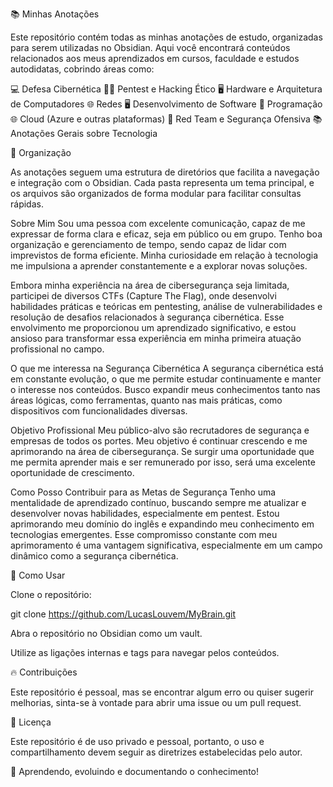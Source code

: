 📚 Minhas Anotações

Este repositório contém todas as minhas anotações de estudo, organizadas para serem utilizadas no Obsidian. Aqui você encontrará conteúdos relacionados aos meus aprendizados em cursos, faculdade e estudos autodidatas, cobrindo áreas como:

💻 Defesa Cibernética
🏴‍☠️ Pentest e Hacking Ético
🖥️ Hardware e Arquitetura de Computadores
🌐 Redes
🖥️ Desenvolvimento de Software
📜 Programação
🌐 Cloud (Azure e outras plataformas)
📡 Red Team e Segurança Ofensiva
📚 Anotações Gerais sobre Tecnologia

📂 Organização

As anotações seguem uma estrutura de diretórios que facilita a navegação e integração com o Obsidian. Cada pasta representa um tema principal, e os arquivos são organizados de forma modular para facilitar consultas rápidas.

Sobre Mim
Sou uma pessoa com excelente comunicação, capaz de me expressar de forma clara e eficaz, seja em público ou em grupo. Tenho boa organização e gerenciamento de tempo, sendo capaz de lidar com imprevistos de forma eficiente. Minha curiosidade em relação à tecnologia me impulsiona a aprender constantemente e a explorar novas soluções.

Embora minha experiência na área de cibersegurança seja limitada, participei de diversos CTFs (Capture The Flag), onde desenvolvi habilidades práticas e teóricas em pentesting, análise de vulnerabilidades e resolução de desafios relacionados à segurança cibernética. Esse envolvimento me proporcionou um aprendizado significativo, e estou ansioso para transformar essa experiência em minha primeira atuação profissional no campo.

O que me interessa na Segurança Cibernética
A segurança cibernética está em constante evolução, o que me permite estudar continuamente e manter o interesse nos conteúdos. Busco expandir meus conhecimentos tanto nas áreas lógicas, como ferramentas, quanto nas mais práticas, como dispositivos com funcionalidades diversas.

Objetivo Profissional
Meu público-alvo são recrutadores de segurança e empresas de todos os portes. Meu objetivo é continuar crescendo e me aprimorando na área de cibersegurança. Se surgir uma oportunidade que me permita aprender mais e ser remunerado por isso, será uma excelente oportunidade de crescimento.

Como Posso Contribuir para as Metas de Segurança
Tenho uma mentalidade de aprendizado contínuo, buscando sempre me atualizar e desenvolver novas habilidades, especialmente em pentest. Estou aprimorando meu domínio do inglês e expandindo meu conhecimento em tecnologias emergentes. Esse compromisso constante com meu aprimoramento é uma vantagem significativa, especialmente em um campo dinâmico como a segurança cibernética.

🚀 Como Usar

Clone o repositório:

git clone https://github.com/LucasLouvem/MyBrain.git

Abra o repositório no Obsidian como um vault.

Utilize as ligações internas e tags para navegar pelos conteúdos.

🔥 Contribuições

Este repositório é pessoal, mas se encontrar algum erro ou quiser sugerir melhorias, sinta-se à vontade para abrir uma issue ou um pull request.

📜 Licença

Este repositório é de uso privado e pessoal, portanto, o uso e compartilhamento devem seguir as diretrizes estabelecidas pelo autor.

🚀 Aprendendo, evoluindo e documentando o conhecimento!
